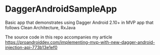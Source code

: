 # DaggerAndroidSampleApp
Basic app that demonstrates using Dagger Android 2.10+ in MVP app that follows Clean Architecture, RxJava

The source code in this repo accompanies my article https://proandroiddev.com/implementing-mvp-with-new-dagger-android-injection-api-773b13e1ef0 
